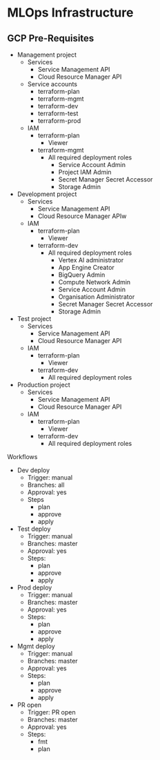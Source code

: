 MLOps Infrastructure
====================

GCP Pre-Requisites
----------------------

- Management project
    - Services
        - Service Management API
        - Cloud Resource Manager API
    - Service accounts
        - terraform-plan
        - terraform-mgmt
        - terraform-dev
        - terraform-test
        - terraform-prod
    - IAM
        - terraform-plan
            - Viewer
        - terraform-mgmt
            - All required deployment roles
                - Service Account Admin
                - Project IAM Admin
                - Secret Manager Secret Accessor
                - Storage Admin 
- Development project
    - Services
        - Service Management API
        - Cloud Resource Manager APIw
    - IAM
        - terraform-plan
            - Viewer
        - terraform-dev
            - All required deployment roles
                - Vertex AI administrator
                - App Engine Creator
                - BigQuery Admin
                - Compute Network Admin
                - Service Account Admin
                - Organisation Administrator
                - Secret Manager Secret Accessor
                - Storage Admin 
- Test project
    - Services
        - Service Management API
        - Cloud Resource Manager API
    - IAM
        - terraform-plan
            - Viewer
        - terraform-dev
            - All required deployment roles
- Production project
    - Services
        - Service Management API
        - Cloud Resource Manager API
    - IAM
        - terraform-plan
            - Viewer
        - terraform-dev
            - All required deployment roles

Workflows
- Dev deploy
    - Trigger: manual
    - Branches: all
    - Approval: yes
    - Steps
        - plan
        - approve
        - apply
- Test deploy
    - Trigger: manual
    - Branches: master
    - Approval: yes
    - Steps:
        - plan
        - approve
        - apply
- Prod deploy
    - Trigger: manual
    - Branches: master
    - Approval: yes
    - Steps:
        - plan
        - approve
        - apply
- Mgmt deploy
    - Trigger: manual
    - Branches: master
    - Approval: yes
    - Steps:
        - plan
        - approve
        - apply
- PR open
    - Trigger: PR open
    - Branches: master
    - Approval: yes
    - Steps:
        - fmt
        - plan
